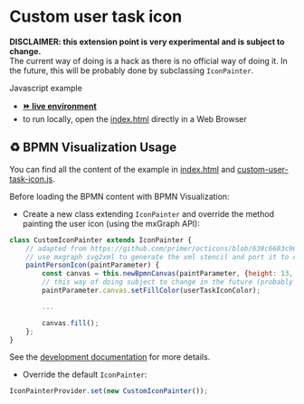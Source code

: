 # Custom user task icon

**DISCLAIMER: this extension point is very experimental and is subject to change.**  
The current way of doing is a hack as there is no official way of doing it. In the future, this will be probably done by
subclassing `IconPainter`.

Javascript example
- [__⏩ live environment__](https://cdn.statically.io/gh/process-analytics/bpmn-visualization-examples/master/examples/custom-bpmn-theme/custom-user-task-icon/index.html)
- to run locally, open the [index.html](index.html) directly in a Web Browser

## ♻️ BPMN Visualization Usage
You can find all the content of the example in [index.html](index.html) and [custom-user-task-icon.js](custom-user-task-icon.js).

Before loading the BPMN content with BPMN Visualization:
- Create a new class extending `IconPainter` and override the method painting the user icon (using the mxGraph API):
```javascript
class CustomIconPainter extends IconPainter {
    // adapted from https://github.com/primer/octicons/blob/638c6683c96ec4b357576c7897be8f19c933c052/icons/person.svg
    // use mxgraph svg2xml to generate the xml stencil and port it to code
    paintPersonIcon(paintParameter) {
        const canvas = this.newBpmnCanvas(paintParameter, {height: 13, width: 12});
        // this way of doing subject to change in the future (probably by setting the fillColor in the icon style configuration)
        paintParameter.canvas.setFillColor(userTaskIconColor);

        ...

        canvas.fill();
    };
}
```
See the [development documentation](https://github.com/process-analytics/bpmn-visualization-js/blob/master/docs/contributors/bpmn-support-how-to.md) for more details.

- Override the default `IconPainter`:
```javascript
IconPainterProvider.set(new CustomIconPainter());
```
